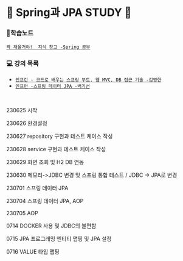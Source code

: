 
# 🐜 Spring과 JPA STUDY 🐝

### 📝학습노트
 [`꽉 채울거야!  지식 창고 -Spring 공부`]([https://www.notion.so/secretj/de13558d517c49dfa201b9b2ee4ef1fa?v=9a56cc45dbb6457cbb5abf3def4ef061&pvs=4)
<br>

### 💻 강의 목록
  - [`인프런 - 코드로 배우는 스프링 부트, 웹 MVC, DB 접근 기술 -김영한`]([[https://github.com/JuHyun419/study/tree/master/books%26lectures/(%ED%8C%A8%EC%BA%A0)secret-SpringBoot-JPA](https://inf.run/gU1f)](https://inf.run/sZQ4))
  - [`인프런 -스프링 데이터 JPA -백기선`]([https://github.com/JuHyun419/study/tree/master/books%26lectures/(%ED%8C%A8%EC%BA%A0)secret-SpringBoot-JPA](https://inf.run/gU1f))

<br>

230625 시작

230626 환경설정

230627 repository 구현과 테스트 케이스 작성

230628 service 구현과 테스트 케이스 작성

230629 화면 조회 및 H2 DB 연동

230630 메모리->JDBC 변경 및 스프링 통합 테스트 /  JDBC -> JPA로 변경

230701 스프링 데이터 JPA

230704 스프링 데이터 JPA, AOP

230705 AOP

0714 DOCKER 사용 및 JDBC의 불편함

0715 JPA 프로그래밍 엔티티 맵핑 및 JPA 설정

0716 VALUE 타입 맵핑
